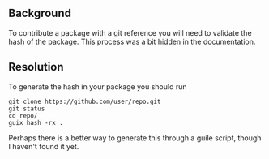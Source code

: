 ## Background

To contribute a package with a git reference you will need to validate the hash of the package. This process was a bit hidden in the documentation.

## Resolution

To generate the hash in your package you should run
```
git clone https://github.com/user/repo.git
git status
cd repo/
guix hash -rx .
```

Perhaps there is a better way to generate this through a guile script, though I haven't found it yet.
